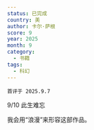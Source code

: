```yaml
---
status: 已完成
country: 美
author: 卡尔·萨根
score: 9
year: 2025
month: 9
category:
  - 书籍
tags:
  - 科幻
---
```

	首评于 2025.9.7

9/10 此生难忘

我会用“浪漫”来形容这部作品。